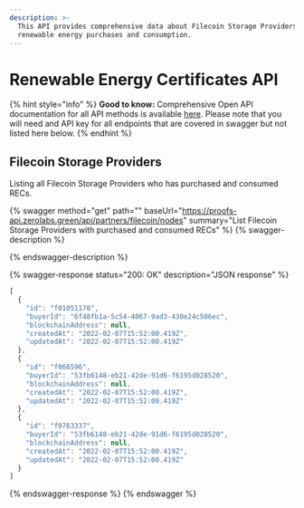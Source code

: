 ```yaml
---
description: >-
  This API provides comprehensive data about Filecoin Storage Providers
  renewable energy purchases and consumption.
---
```


# Renewable Energy Certificates API

{% hint style="info" %}
**Good to know:** Comprehensive Open API documentation for all API methods is available [here](https://proofs-api.zerolabs.green/swagger/). Please note that you will need and API key for all endpoints that are covered in swagger but not listed here below.
{% endhint %}

## Filecoin Storage Providers

Listing all Filecoin Storage Providers who has purchased and consumed RECs.

{% swagger method="get" path="" baseUrl="https://proofs-api.zerolabs.green/api/partners/filecoin/nodes" summary="List Filecoin Storage Providers with purchased and consumed RECs" %}
{% swagger-description %}

{% endswagger-description %}

{% swagger-response status="200: OK" description="JSON response" %}
```javascript
[
  {
    "id": "f01051178",
    "buyerId": "6f48fb1a-5c54-4067-9ad3-430e24c506ec",
    "blockchainAddress": null,
    "createdAt": "2022-02-07T15:52:00.419Z",
    "updatedAt": "2022-02-07T15:52:00.419Z"
  },
  {
    "id": "f066596",
    "buyerId": "53fb6148-eb21-42de-91d6-f6195d028520",
    "blockchainAddress": null,
    "createdAt": "2022-02-07T15:52:00.419Z",
    "updatedAt": "2022-02-07T15:52:00.419Z"
  },
  {
    "id": "f0763337",
    "buyerId": "53fb6148-eb21-42de-91d6-f6195d028520",
    "blockchainAddress": null,
    "createdAt": "2022-02-07T15:52:00.419Z",
    "updatedAt": "2022-02-07T15:52:00.419Z"
  }
]
```
{% endswagger-response %}
{% endswagger %}
